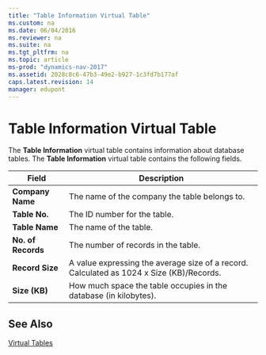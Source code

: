 ```yaml
---
title: "Table Information Virtual Table"
ms.custom: na
ms.date: 06/04/2016
ms.reviewer: na
ms.suite: na
ms.tgt_pltfrm: na
ms.topic: article
ms-prod: "dynamics-nav-2017"
ms.assetid: 2028c8c6-47b3-49e2-b927-1c3fd7b177af
caps.latest.revision: 14
manager: edupont
---
```

# Table Information Virtual Table
The **Table Information** virtual table contains information about database tables. The **Table Information** virtual table contains the following fields.  
  
|Field|Description|  
|-----------|-----------------|  
|**Company Name**|The name of the company the table belongs to.|  
|**Table No.**|The ID number for the table.|  
|**Table Name**|The name of the table.|  
|**No. of Records**|The number of records in the table.|  
|**Record Size**|A value expressing the average size of a record. Calculated as 1024 x Size \(KB\)/Records.|  
|**Size \(KB\)**|How much space the table occupies in the database \(in kilobytes\).|  
  
## See Also  
 [Virtual Tables](Virtual-Tables.md)